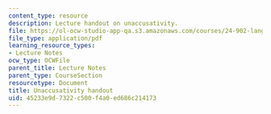 ```yaml
---
content_type: resource
description: Lecture handout on unaccusativity.
file: https://ol-ocw-studio-app-qa.s3.amazonaws.com/courses/24-902-language-and-its-structure-ii-syntax-fall-2003/45233e9d7322c500f4a0ed686c214173_10_27_handout.pdf
file_type: application/pdf
learning_resource_types:
- Lecture Notes
ocw_type: OCWFile
parent_title: Lecture Notes
parent_type: CourseSection
resourcetype: Document
title: Unaccusativity handout
uid: 45233e9d-7322-c500-f4a0-ed686c214173
---
```

